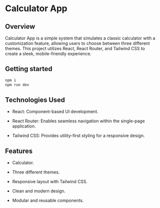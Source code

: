 # Calculator App

## Overview

Calculator App is a simple system that simulates a classic calculator with a customization feature, allowing users to choose between three different themes. This project utilizes React, React Router, and Tailwind CSS to create a sleek, mobile-friendly experience.

## Getting started

```bash
npm i
npm run dev
```

## Technologies Used

- React: Component-based UI development.

- React Router: Enables seamless navigation within the single-page application.

- Tailwind CSS: Provides utility-first styling for a responsive design.

## Features

- Calculator.

- Three different themes.

- Responsive layout with Tailwind CSS.

- Clean and modern design.

- Modular and reusable components.
